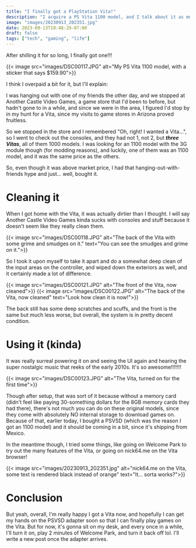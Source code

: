 ```yaml
---
title: "I finally got a PlayStation Vita!"
description: "I acquire a PS Vita 1100 model, and I talk about it as much as I can, since I didn't get a memory card :/"
image: "images/20230913_202351.jpg"
date: 2023-09-13T19:48:29-07:00
draft: false
tags: ["tech", "gaming", "life"]
---
```


After shilling it for so long, I finally got one!!!

{{< image src="images/DSC00117.JPG" alt="My PS Vita 1100 model, with a sticker that says $159.90">}}

I think I overpaid a bit for it, but I'll explain:

I was hanging out with one of my friends the other day, and we stopped at Another Castle Video Games, a game store that I'd been to before, but hadn't gone to in a while, and since we were in the area, I figured I'd stop by in my hunt for a Vita, since my visits to game stores in Arizona proved fruitless.

So we stopped in the store and I remembered "Oh, right! I wanted a Vita...", so I went to check out the consoles, and they had not 1, not 2, but ***three Vitas***, all of them 1000 models. I was looking for an 1100 model with the 3G module though (for modding reasons), and luckily, one of them was an 1100 model, and it was the same price as the others.

So, even though it was above market price, I had that hanging-out-with-friends hype and just... well, bought it.

# Cleaning it

When I got home with the Vita, it was actually dirtier than I thought. I will say Another Castle Video Games kinda sucks with consoles and stuff because it doesn't seem like they really clean them.


{{< image src="images/DSC00118.JPG" alt="The back of the Vita with some grime and smudges on it." text="You can see the smudges and grime on it.">}}

So I took it upon myself to take it apart and do a somewhat deep clean of the input areas on the controller, and wiped down the exteriors as well, and it certainly made a lot of difference.

{{< image src="images/DSC00121.JPG" alt="The front of the Vita, now cleaned">}}
{{< image src="images/DSC00122.JPG" alt="The back of the Vita, now cleaned" text="Look how clean it is now!">}}

The back still has some deep scratches and scuffs, and the front is the same but much less worse, but overall, the system is in pretty decent condition.

# Using it (kinda)

It was really surreal powering it on and seeing the UI again and hearing the super nostalgic music that reeks of the early 2010s. It's so awesome!!!!!!!

{{< image src="images/DSC00123.JPG" alt="The Vita, turned on for the first time">}}

Though after setup, that was sort of it because without a memory card (didn't feel like paying 30-something dollars for the 8GB memory cards they had there), there's not much you can do on these original models, since they come with absolutely NO internal storage to download games on. Because of that, earlier today, I bought a PSVSD (which was the reason I got an 1100 model) and it should be coming in a bit, since it's shipping from Mexico.

In the meantime though, I tried some things, like going on Welcome Park to try out the many features of the Vita, or going on nick64.me on the Vita browser!


{{< image src="images/20230913_202351.jpg" alt="nick64.me on the Vita, some text is rendered black instead of orange" text="It... sorta works?">}}

# Conclusion

But yeah, overall, I'm really happy I got a Vita now, and hopefully I can get my hands on the PSVSD adapter soon so that I can finally play games on the Vita. But for now, it's gonna sit on my desk, and every once in a while, I'll turn it on, play 2 minutes of Welcome Park, and turn it back off lol. I'll write a new post once the adapter arrives.
